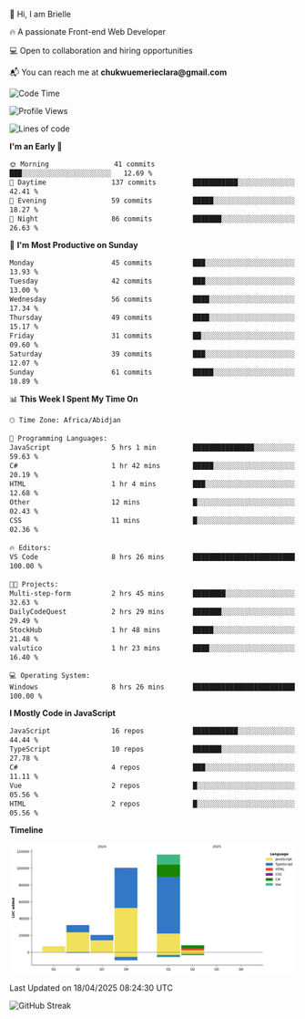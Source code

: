 <div align="left">
  <p>👋 Hi, I am Brielle</p>
  <p>🔥 A passionate Front-end Web Developer</p>
  <p>💻 Open to collaboration and hiring opportunities</p>
  <p>📬 You can reach me at <strong>chukwuemerieclara@gmail.com</strong></p>
</div>


 
 <!--START_SECTION:waka-->
![Code Time](http://img.shields.io/badge/Code%20Time-589%20hrs%2027%20mins-blue)

![Profile Views](http://img.shields.io/badge/Profile%20Views-0-blue)

![Lines of code](https://img.shields.io/badge/From%20Hello%20World%20I%27ve%20Written-283.8%20thousand%20lines%20of%20code-blue)

**I'm an Early 🐤** 

```text
🌞 Morning                41 commits          ███░░░░░░░░░░░░░░░░░░░░░░   12.69 % 
🌆 Daytime                137 commits         ███████████░░░░░░░░░░░░░░   42.41 % 
🌃 Evening                59 commits          █████░░░░░░░░░░░░░░░░░░░░   18.27 % 
🌙 Night                  86 commits          ███████░░░░░░░░░░░░░░░░░░   26.63 % 
```
📅 **I'm Most Productive on Sunday** 

```text
Monday                   45 commits          ███░░░░░░░░░░░░░░░░░░░░░░   13.93 % 
Tuesday                  42 commits          ███░░░░░░░░░░░░░░░░░░░░░░   13.00 % 
Wednesday                56 commits          ████░░░░░░░░░░░░░░░░░░░░░   17.34 % 
Thursday                 49 commits          ████░░░░░░░░░░░░░░░░░░░░░   15.17 % 
Friday                   31 commits          ██░░░░░░░░░░░░░░░░░░░░░░░   09.60 % 
Saturday                 39 commits          ███░░░░░░░░░░░░░░░░░░░░░░   12.07 % 
Sunday                   61 commits          █████░░░░░░░░░░░░░░░░░░░░   18.89 % 
```


📊 **This Week I Spent My Time On** 

```text
🕑︎ Time Zone: Africa/Abidjan

💬 Programming Languages: 
JavaScript               5 hrs 1 min         ███████████████░░░░░░░░░░   59.63 % 
C#                       1 hr 42 mins        █████░░░░░░░░░░░░░░░░░░░░   20.19 % 
HTML                     1 hr 4 mins         ███░░░░░░░░░░░░░░░░░░░░░░   12.68 % 
Other                    12 mins             █░░░░░░░░░░░░░░░░░░░░░░░░   02.43 % 
CSS                      11 mins             █░░░░░░░░░░░░░░░░░░░░░░░░   02.36 % 

🔥 Editors: 
VS Code                  8 hrs 26 mins       █████████████████████████   100.00 % 

🐱‍💻 Projects: 
Multi-step-form          2 hrs 45 mins       ████████░░░░░░░░░░░░░░░░░   32.63 % 
DailyCodeQuest           2 hrs 29 mins       ███████░░░░░░░░░░░░░░░░░░   29.49 % 
StockHub                 1 hr 48 mins        █████░░░░░░░░░░░░░░░░░░░░   21.48 % 
valutico                 1 hr 23 mins        ████░░░░░░░░░░░░░░░░░░░░░   16.40 % 

💻 Operating System: 
Windows                  8 hrs 26 mins       █████████████████████████   100.00 % 
```

**I Mostly Code in JavaScript** 

```text
JavaScript               16 repos            ███████████░░░░░░░░░░░░░░   44.44 % 
TypeScript               10 repos            ███████░░░░░░░░░░░░░░░░░░   27.78 % 
C#                       4 repos             ███░░░░░░░░░░░░░░░░░░░░░░   11.11 % 
Vue                      2 repos             █░░░░░░░░░░░░░░░░░░░░░░░░   05.56 % 
HTML                     2 repos             █░░░░░░░░░░░░░░░░░░░░░░░░   05.56 % 
```



**Timeline**

![Lines of Code chart](https://raw.githubusercontent.com/Brielle28/Brielle28/main/assets/bar_graph.png)


 Last Updated on 18/04/2025 08:24:30 UTC
<!--END_SECTION:waka-->

![GitHub Streak](https://github-readme-streak-stats.herokuapp.com/?user=Brielle28)



